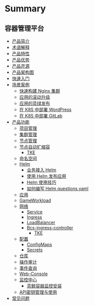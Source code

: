 # Summary

## 容器管理平台

* [产品简介](产品白皮书/Introduction/README.md)
* [术语解释](产品白皮书/Concepts/Concepts_Terminology.md)
* [产品特性](产品白皮书/Function/features.md)
* [产品优势](产品白皮书/Function/superiority.md)
* [产品开源](产品白皮书/Function/opensource.md)
* [产品架构图](产品白皮书/Architecture/Architecture.md)
* [快速入门](产品白皮书/QuickStart/QuickStart.md)
* [场景案例]()
    * [快速构建 Nginx 集群](产品白皮书/Scenes/Bcs_deploy_nginx_cluster.md)
    * [应用的滚动升级](产品白皮书/Scenes/Bcs_app_Rolling_Update_Deployment.md)
    * [应用的蓝绿发布](产品白皮书/Scenes/Bcs_blue_green_deployment.md)
    * [在 K8S 中部署 WordPress](产品白皮书/Scenes/Deploy_wordpress.md)
    * [在 K8S 中部署 GitLab](产品白皮书/Scenes/Deploy_gitlab_ce.md)
* [产品功能]()
    * [项目管理](产品白皮书/Function/project_management.md)
    * [集群管理](产品白皮书/Function/cluster_management.md)
    * [节点管理](产品白皮书/Function/node_management.md)
    * [节点自动扩缩容]()
        * [TKE](产品白皮书/Function/auto_scaler-tke.md)
    * [命名空间](产品白皮书/Function/namespace.md)
    * [Helm]()
        * [业务接入 Helm](产品白皮书/Function/helm/ServiceAccess.md)
        * [使用 Helm 发布应用](产品白皮书/Function/helm/Release.md)
        * [Helm 使用技巧](产品白皮书/Function/helm/Skills.md)
        * [如何编写 Helm questions.yaml](产品白皮书/Function/helm/WriteQuestionsYaml.md)
    * [应用](产品白皮书/Function/k8s/Application.md)
    * [GameWorkload](产品白皮书/Function/game-workload.md)
    * [网络]()
        * [Service](产品白皮书/Function/k8s/network/Service.md)
        * [Ingress](产品白皮书/Function/k8s/network/Ingress.md)
        * [LoadBalancer](产品白皮书/Function/k8s/network/LoadBalancer.md)
        * [Bcs-ingress-controller]()
            * [TKE](产品白皮书/Function/bcs-ingress-controller-tke.md)
    * [配置]()
        * [ConfigMaps](产品白皮书/Function/k8s/configuration/ConfigMap.md)
        * [Secrets](产品白皮书/Function/k8s/configuration/Secret.md)
    * [仓库](产品白皮书/Function/image_repo.md)
    * [操作审计](产品白皮书/Function/operation_audit.md)
    * [事件查询](产品白皮书/Function/event_query.md)
    * [Web-Console](产品白皮书/Function/web_console/Description.md)
    * [监控中心]()
        * [蓝鲸容器监控安装](产品白皮书/Function/container_monitor.md)
    * [API密钥管理与使用](产品白皮书/Function/bcs-api-key.md)
* [常见问题](产品白皮书/FAQ/faq.md)
